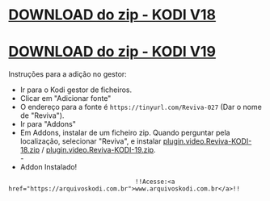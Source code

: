 # <a href="plugin.video.Reviva-KODI-18.zip">DOWNLOAD do zip - KODI V18</a>
# <a href="plugin.video.Reviva-KODI-19.zip">DOWNLOAD do zip - KODI V19</a>


Instruções para a adição no gestor:


<p align="left">
  <ul>
    <li>Ir para o Kodi gestor de ficheiros.</li>
    <li>Clicar em "Adicionar fonte"</li>
    <li>O endereço para a fonte é <code>https://tinyurl.com/Reviva-027</code> (Dar o nome de "Reviva").</li>
    <li>Ir para "Addons"</li>
    <li>Em Addons, instalar de um ficheiro zip. Quando perguntar pela localização, selecionar "Reviva", e instalar <a href="plugin.video.Reviva-KODI-18.zip">plugin.video.Reviva-KODI-18.zip</a> / <a href="plugin.video.Reviva-KODI-19.zip">plugin.video.Reviva-KODI-19.zip</a>.</li>
    -
    <li>Addon Instalado!</li>
    
</ul>

                                       !!Acesse:<a href="https://arquivoskodi.com.br">www.arquivoskodi.com.br</a>!!
                                       

</p>
